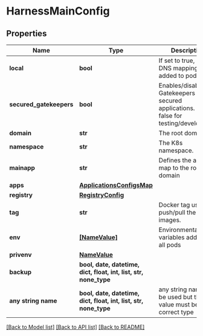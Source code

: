 # HarnessMainConfig


## Properties
Name | Type | Description | Notes
------------ | ------------- | ------------- | -------------
**local** | **bool** | If set to true, local DNS mapping is added to pods. | 
**secured_gatekeepers** | **bool** | Enables/disables Gatekeepers on secured applications. Set to false for testing/development | 
**domain** | **str** | The root domain | 
**namespace** | **str** | The K8s namespace. | 
**mainapp** | **str** | Defines the app to map to the root domain | 
**apps** | [**ApplicationsConfigsMap**](ApplicationsConfigsMap.md) |  | 
**registry** | [**RegistryConfig**](RegistryConfig.md) |  | [optional] 
**tag** | **str** | Docker tag used to push/pull the built images. | [optional] 
**env** | [**[NameValue]**](NameValue.md) | Environmental variables added to all pods | [optional] 
**privenv** | [**NameValue**](NameValue.md) |  | [optional] 
**backup** | **bool, date, datetime, dict, float, int, list, str, none_type** |  | [optional] 
**any string name** | **bool, date, datetime, dict, float, int, list, str, none_type** | any string name can be used but the value must be the correct type | [optional]

[[Back to Model list]](../README.md#documentation-for-models) [[Back to API list]](../README.md#documentation-for-api-endpoints) [[Back to README]](../README.md)


